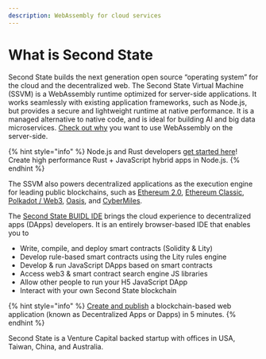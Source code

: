 ```yaml
---
description: WebAssembly for cloud services
---
```


# What is Second State

Second State builds the next generation open source “operating system” for the cloud and the decentralized web. The Second State Virtual Machine \(SSVM\) is a WebAssembly runtime optimized for server-side applications. It works seamlessly with existing application frameworks, such as Node.js, but provides a secure and lightweight runtime at native performance. It is a managed alternative to native code, and is ideal for building AI and big data microservices. [Check out why](serverless-cloud/the-case-for-webassembly-on-the-server-side.md) you want to use WebAssembly on the server-side.

{% hint style="info" %}
Node.js and Rust developers [get started here](beginners-guide-to-webassembly/webassembly-on-the-server-side/)! Create high performance Rust + JavaScript hybrid apps in Node.js.
{% endhint %}

The SSVM also powers decentralized applications as the execution engine for leading public blockchains, such as [Ethereum 2.0](https://blog.secondstate.io/post/20191022-soll-compiler-project/), [Ethereum Classic](https://blog.secondstate.io/post/20190901-etc-partners-with-secondstate/), [Polkadot / Web3](https://blog.secondstate.io/post/20200302-polkadot-en/), [Oasis](https://www.coindesk.com/a16z-leads-45-million-raise-for-blockchain-startup-oasis-labs), and [CyberMiles](https://docs.secondstate.io/buidl-developer-tool/getting-started/develop-for-cybermiles).

The [Second State BUIDL IDE](https://www.secondstate.io/buidl/) brings the cloud experience to decentralized apps \(DApps\) developers. It is an entirely browser-based IDE that enables you to

* Write, compile, and deploy smart contracts \(Solidity & Lity\)
* Develop rule-based smart contracts using the Lity rules engine
* Develop & run JavaScript DApps based on smart contracts
* Access web3 & smart contract search engine JS libraries
* Allow other people to run your H5 JavaScript DApp
* Interact with your own Second State blockchain

{% hint style="info" %}
[Create and publish](buidl-developer-tool/getting-started/) a blockchain-based web application \(known as Decentralized Apps or Dapps\) in 5 minutes.
{% endhint %}

Second State is a Venture Capital backed startup with offices in USA, Taiwan, China, and Australia.

